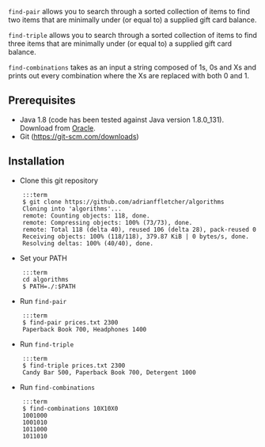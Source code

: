 `find-pair` allows you to search through a sorted collection of items to find two items that are minimally under (or equal to) a supplied gift card balance.

`find-triple` allows you to search through a sorted collection of items to find three items that are minimally under (or equal to) a supplied gift card balance.

`find-combinations` takes as an input a string composed of 1s, 0s and Xs and prints out every combination where the Xs are replaced with both 0 and 1.

## Prerequisites

* Java 1.8 (code has been tested against Java version 1.8.0_131). Download from [Oracle](http://www.oracle.com/technetwork/java/javase/downloads/jdk8-downloads-2133151.html).
* Git (https://git-scm.com/downloads)

## Installation

* Clone this git repository
```
    :::term
    $ git clone https://github.com/adrianffletcher/algorithms
    Cloning into 'algorithms'...
    remote: Counting objects: 118, done.
    remote: Compressing objects: 100% (73/73), done.
    remote: Total 118 (delta 40), reused 106 (delta 28), pack-reused 0
    Receiving objects: 100% (118/118), 379.87 KiB | 0 bytes/s, done.
    Resolving deltas: 100% (40/40), done.
```
* Set your PATH
```
    :::term
    cd algorithms
    $ PATH=./:$PATH
```
* Run `find-pair`
```
    :::term
    $ find-pair prices.txt 2300
    Paperback Book 700, Headphones 1400
```

* Run `find-triple`
```
    :::term
    $ find-triple prices.txt 2300
    Candy Bar 500, Paperback Book 700, Detergent 1000
```

* Run `find-combinations`
```
    :::term
    $ find-combinations 10X10X0
    1001000
    1001010
    1011000
    1011010
```
